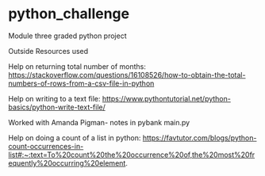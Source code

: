 # python_challenge
Module three graded python project

Outside Resources used

  Help on returning total number of months: https://stackoverflow.com/questions/16108526/how-to-obtain-the-total-numbers-of-rows-from-a-csv-file-in-python

  Help on writing to a text file: https://www.pythontutorial.net/python-basics/python-write-text-file/
 
  Worked with Amanda Pigman- notes in pybank main.py

  Help on doing a count of a list in python: https://favtutor.com/blogs/python-count-occurrences-in-list#:~:text=To%20count%20the%20occurrence%20of,the%20most%20frequently%20occurring%20element.
  
